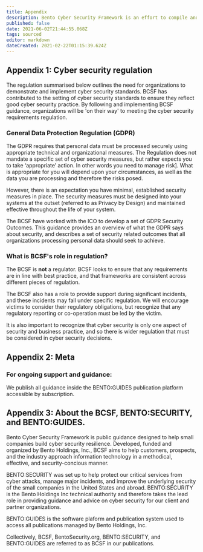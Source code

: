 ```yaml
---
title: Appendix
description: Bento Cyber Security Framework is an effort to compile and present standardized approaches to cyber security. 
published: false
date: 2021-06-02T21:44:55.068Z
tags: sourced
editor: markdown
dateCreated: 2021-02-22T01:15:39.624Z
---
```


## Appendix 1: Cyber security regulation

The regulation summarised below outlines the need for organizations to demonstrate and implement cyber security standards. BCSF has contributed to the setting of cyber security standards to ensure they reflect good cyber security practice. By following and implementing BCSF guidance, organizations will be 'on their way' to meeting the cyber security requirements regulation.  

### **General Data Protection Regulation (GDPR)**

The GDPR requires that personal data must be processed securely using appropriate technical and organizational measures. The Regulation does not mandate a specific set of cyber security measures, but rather expects you to take ‘appropriate’ action. In other words you need to manage risk]. What is appropriate for you will depend upon your circumstances, as well as the data you are processing and therefore the risks posed.

However, there is an expectation you have minimal, established security measures in place. The security measures must be designed into your systems at the outset (referred to as Privacy by Design) and maintained effective throughout the life of your system.

The BCSF have worked with the ICO to develop a set of GDPR Security Outcomes. This guidance provides an overview of what the GDPR says about security, and describes a set of security related outcomes that all organizations processing personal data should seek to achieve. 


### **What is BCSF's role in regulation?**

The BCSF is **not** a regulator. BCSF looks to ensure that any requirements are in line with best practice, and that frameworks are consistent across different pieces of regulation.

The BCSF also has a role to provide support during significant incidents, and these incidents may fall under specific regulation. We will encourage victims to consider their regulatory obligations, but recognize that any regulatory reporting or co-operation must be led by the victim.

It is also important to recognize that cyber security is only one aspect of security and business practice, and so there is wider regulation that must be considered in cyber security decisions.


## Appendix 2: Meta

### **For ongoing support and guidance:**

We publish all guidance inside the BENTO:GUIDES publication platform accessible by subscription. 


## Appendix 3: About the BCSF, BENTO:SECURITY, and BENTO:GUIDES.

Bento Cyber Security Framework is public guidance designed to help small companies build cyber security resilience. Developed, funded and organized by Bento Holdings, Inc., BCSF aims to help customers, prospects, and the industry approach information technology in a methodical, effective, and security-concious manner.  

BENTO:SECURITY was set up to help protect our critical services from cyber attacks, manage major incidents, and improve the underlying security of the small companies in the United States and abroad. BENTO:SECURITY is the Bento Holdings Inc technical authority and therefore takes the lead role in providing guidance and advice on cyber security for our client and partner organizations.  

BENTO:GUIDES is the software plaform and publication system used to access all publications managed by Bento Holdings, Inc. 

Collectively, BCSF, BentoSecurity.org, BENTO:SECURITY, and BENTO:GUIDES are referred to as BCSF in our publications. 